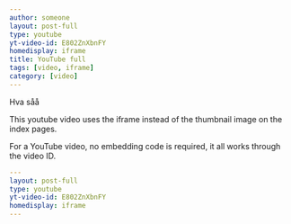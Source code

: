 ```yaml
---
author: someone
layout: post-full
type: youtube
yt-video-id: E802ZnXbnFY
homedisplay: iframe
title: YouTube full
tags: [video, iframe]
category: [video]
---
```

Hva såå

This youtube video uses the iframe instead of the thumbnail image on the index pages.

For a YouTube video, no embedding code is required, it all works through the video ID.

```yml
---
layout: post-full
type: youtube
yt-video-id: E802ZnXbnFY
homedisplay: iframe
---
```
